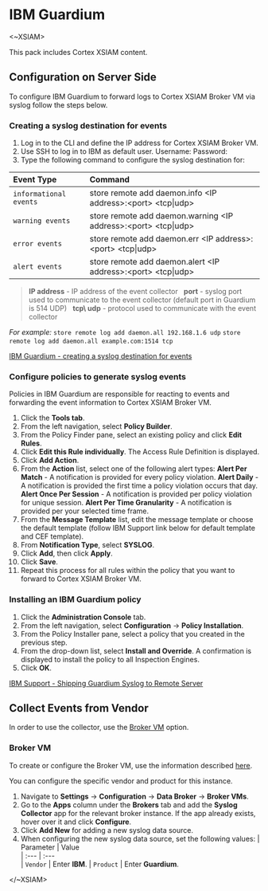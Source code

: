 # IBM Guardium
 
<~XSIAM>
 
This pack includes Cortex XSIAM content.
 
## Configuration on Server Side

To configure IBM Guardium to forward logs to Cortex XSIAM Broker VM via syslog follow the steps below.

### Creating a syslog destination for events
1. Log in to the CLI and define the IP address for Cortex XSIAM Broker VM.
2. Use SSH to log in to IBM as default user.
        Username: <user name>
        Password: <password> 
3. Type the following command to configure the syslog destination for: 

|  Event Type   | Command   
| :---          | :---        
| `informational events` | store remote add daemon.info \<IP address>:\<port> <tcp\|udp>
| `warning events` | store remote add daemon.warning \<IP address>:\<port> <tcp\|udp>
| `error events` | store remote add daemon.err \<IP address>:\<port> <tcp\|udp>
| `alert events` | store remote add daemon.alert \<IP address>:\<port> <tcp\|udp>
   

> **IP address** - IP address of the event collector &nbsp;
> **port** - syslog port used to communicate to the event collector (default port in Guardium is 514 UDP) &nbsp;
> **tcp\ udp** - protocol used to communicate with the event collector &nbsp;

*For example:*
`store remote log add daemon.all 192.168.1.6 udp`
`store remote log add daemon.all example.com:1514 tcp`
&nbsp;

[IBM Guardium - creating a syslog destination for events](https://www.ibm.com/docs/en/qsip/7.4?topic=guardium-creating-syslog-destination-events)

### Configure policies to generate syslog events
Policies in IBM Guardium are responsible for reacting to events and forwarding the event information to Cortex XSIAM Broker VM.

1. Click the **Tools tab**.
2. From the left navigation, select **Policy Builder**.
3. From the Policy Finder pane, select an existing policy and click **Edit Rules**.
4. Click **Edit this Rule individually**.
   The Access Rule Definition is displayed.
5. Click **Add Action**.
6. From the **Action** list, select one of the following alert types:
   **Alert Per Match** - A notification is provided for every policy violation.
   **Alert Daily** - A notification is provided the first time a policy violation occurs that day.
   **Alert Once Per Session** - A notification is provided per policy violation for unique session.
   **Alert Per Time Granularity** - A notification is provided per your selected time frame.
7. From the **Message Template** list, edit the message template or choose the default template (follow IBM Support link below for default template and CEF template).
8. From **Notification Type**, select **SYSLOG**.
9. Click **Add**, then click **Apply**.
10. Click **Save**.
11. Repeat this process for all rules within the policy that you want to forward to Cortex XSIAM Broker VM.


### Installing an IBM Guardium policy
1. Click the **Administration Console** tab.
2. From the left navigation, select **Configuration** &rarr; **Policy Installation**.
3. From the Policy Installer pane, select a policy that you created in the previous step.
4. From the drop-down list, select **Install and Override**.
   A confirmation is displayed to install the policy to all Inspection Engines.
5. Click **OK**.


[IBM Support - Shipping Guardium Syslog to Remote Server](https://www.ibm.com/support/pages/shipping-guardium-syslog-remote-server)

 
## Collect Events from Vendor
In order to use the collector, use the [Broker VM](#broker-vm) option.
 
### Broker VM
To create or configure the Broker VM, use the information described [here](https://docs-cortex.paloaltonetworks.com/r/Cortex-XDR/Cortex-XDR-Pro-Administrator-Guide/Configure-the-Broker-VM).
 
You can configure the specific vendor and product for this instance.
 
1. Navigate to **Settings** &rarr; **Configuration** &rarr; **Data Broker** &rarr; **Broker VMs**.
2. Go to the **Apps** column under the **Brokers** tab and add the **Syslog Collector** app for the relevant broker instance. If the app already exists, hover over it and click **Configure**.
3. Click **Add New** for adding a new syslog data source.
4. When configuring the new syslog data source, set the following values:
| Parameter     | Value   
| :---          | :---        
| `Vendor`      | Enter **IBM**.
| `Product`     | Enter **Guardium**.

 
</~XSIAM>